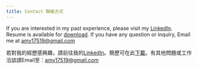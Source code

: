 ```yaml
---
title: Contact 聯絡方式
---
```


If you are interested in my past experience, please visit my [LinkedIn](https://www.linkedin.com/in/amy17519). Resume is available for [download](https://drive.google.com/file/d/17KYI7IlLkLMRY5iiSL7-tliwQHtRiO-K/view?usp=sharing).
If you have any question or inquiry, Email me at [amy17519@gmail.com](mailto:amy17519@gmail.com)

若對我的經歷感興趣，請前往我的[LinkedIn](https://www.linkedin.com/in/amy17519)。簡歷可在此[下載](https://drive.google.com/file/d/17KYI7IlLkLMRY5iiSL7-tliwQHtRiO-K/view?usp=sharing)。有其他問題或工作洽談請Email至：[amy17519@gmail.com](mailto:amy17519@gmail.com)
